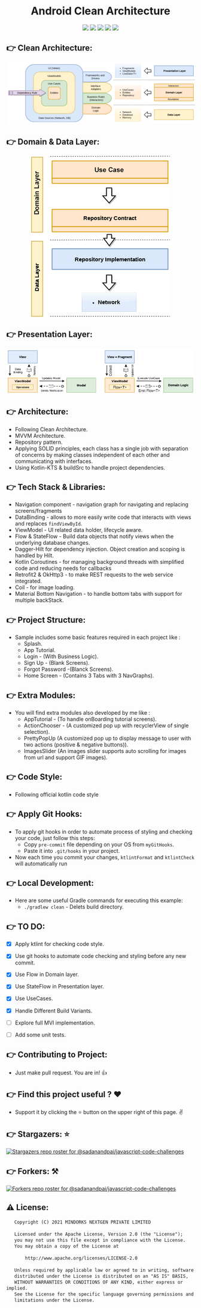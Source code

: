<h1 align="center">
Android Clean Architecture 
</h1>


<div align="center">
<a name="open_source"><img src="https://badges.frapsoft.com/os/v1/open-source.svg?v=102?style=for-the-badge"></a>
<a name="stars"><img src="https://img.shields.io/github/stars/Mina-Mikhail/Kotlin-Base-MVVM?style=for-the-badge"></a>
<a name="forks"><img src="https://img.shields.io/github/forks/Mina-Mikhail/Kotlin-Base-MVVM?logoColor=green&style=for-the-badge"></a>
<a name="contributions"><img src="https://img.shields.io/github/contributors/Mina-Mikhail/Kotlin-Base-MVVM?logoColor=green&style=for-the-badge"></a>
<a name="license"><img src="https://img.shields.io/github/license/sadanandpai/javascript-code-challenges?style=for-the-badge"></a>
</div>


:point_right: Clean Architecture:
-----------------
<div align="center">
<img src="https://github.com/Mina-Mikhail/Kotlin-Base-MVVM/blob/master/images/architecture.png">
</div>


:point_right: Domain & Data Layer:
-----------------
<div align="center">
<img src="https://github.com/Mina-Mikhail/Kotlin-Base-MVVM/blob/master/images/data_layer.png">
</div>


:point_right: Presentation Layer:
-----------------
<div align="center">
<img src="https://github.com/Mina-Mikhail/Kotlin-Base-MVVM/blob/master/images/ui_layer.png">
</div>


:point_right: Architecture:
-----------------
- Following Clean Architecture.
- MVVM Architecture.
- Repository pattern.
- Applying SOLID principles, each class has a single job with separation of concerns by making classes independent
  of each other and communicating with interfaces.
- Using Kotlin-KTS & buildSrc to handle project dependencies.


:point_right: Tech Stack & Libraries:
-----------------
- Navigation component - navigation graph for navigating and replacing screens/fragments
- DataBinding - allows to more easily write code that interacts with views and replaces ```findViewById```.
- ViewModel - UI related data holder, lifecycle aware.
- Flow & StateFlow - Build data objects that notify views when the underlying database changes.
- Dagger-Hilt for dependency injection. Object creation and scoping is handled by Hilt.
- Kotlin Coroutines - for managing background threads with simplified code and reducing needs for callbacks
- Retrofit2 & OkHttp3 - to make REST requests to the web service integrated.
- Coil - for image loading.
- Material Bottom Navigation - to handle bottom tabs with support for multiple backStack.


:point_right: Project Structure:
-----------------
- Sample includes some basic features required in each project like :
  - Splash.
  - App Tutorial.
  - Login - (With Business Logic).
  - Sign Up - (Blank Screens).
  - Forgot Password -(Blanck Screens).
  - Home Screen - (Contains 3 Tabs with 3 NavGraphs).


:point_right: Extra Modules:
-----------------
- You will find extra modules also developed by me like :
  - AppTutorial - (To handle onBoarding tutorial screens).
  - ActionChooser - (A customized pop up with recyclerView of single selection).
  - PrettyPopUp (A customized pop up to display message to user with two actions (positive & negative buttons)).
  - ImagesSlider (An images slider supports auto scrolling for images from url and support GIF images).


:point_right: Code Style:
-----------
- Following official kotlin code style


:point_right: Apply Git Hooks:
-----------
- To apply git hooks in order to automate process of styling and checking your code, just follow this steps:
  - Copy ```pre-commit``` file depending on your OS from ```myGitHooks```.
  - Paste it into ```.git/hooks``` in your project.
- Now each time you commit your changes, ```ktlintFormat``` and  ```ktlintCheck``` will automatically run


:point_right: Local Development:
-----------
- Here are some useful Gradle commands for executing this example:
  - `./gradlew clean` - Delets build directory.


:point_right: TO DO:
-----------
- [X] Apply ktlint for checking code style.
- [X] Use git hooks to automate code checking and styling before any new commit.
- [X] Use Flow in Domain layer.
- [X] Use StateFlow in Presentation layer.
- [X] Use UseCases.
- [X] Handle Different Build Variants.
- [ ] Explore full MVI implementation.
- [ ] Add some unit tests.


:point_right: Contributing to Project:
-----------
- Just make pull request. You are in! :thumbsup:


:point_right: Find this project useful ? :heart:
-----------
- Support it by clicking the :star: button on the upper right of this page. :v:


:point_right: Stargazers: :star:
-----------
[![Stargazers repo roster for @sadanandpai/javascript-code-challenges](https://reporoster.com/stars/Mina-Mikhail/Kotlin-Base-MVVM)](https://github.com/Mina-Mikhail/Kotlin-Base-MVVM/stargazers)


:point_right: Forkers: :hammer_and_pick:
-----------
[![Forkers repo roster for @sadanandpai/javascript-code-challenges](https://reporoster.com/forks/Mina-Mikhail/Kotlin-Base-MVVM)](https://github.com/Mina-Mikhail/Kotlin-Base-MVVM/network/members)



:warning: License:
--------
```
   Copyright (C) 2021 MINDORKS NEXTGEN PRIVATE LIMITED

   Licensed under the Apache License, Version 2.0 (the "License");
   you may not use this file except in compliance with the License.
   You may obtain a copy of the License at

       http://www.apache.org/licenses/LICENSE-2.0

   Unless required by applicable law or agreed to in writing, software
   distributed under the License is distributed on an "AS IS" BASIS,
   WITHOUT WARRANTIES OR CONDITIONS OF ANY KIND, either express or implied.
   See the License for the specific language governing permissions and
   limitations under the License.
```
